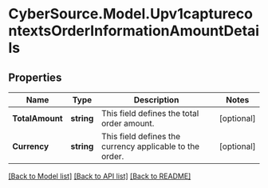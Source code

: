 # CyberSource.Model.Upv1capturecontextsOrderInformationAmountDetails
## Properties

Name | Type | Description | Notes
------------ | ------------- | ------------- | -------------
**TotalAmount** | **string** | This field defines the total order amount.  | [optional] 
**Currency** | **string** | This field defines the currency applicable to the order.  | [optional] 

[[Back to Model list]](../README.md#documentation-for-models) [[Back to API list]](../README.md#documentation-for-api-endpoints) [[Back to README]](../README.md)

